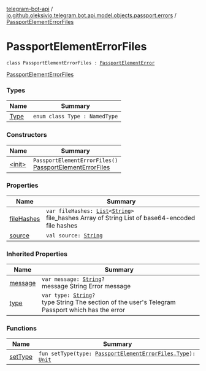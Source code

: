 [telegram-bot-api](../../index.md) / [io.github.oleksivio.telegram.bot.api.model.objects.passport.errors](../index.md) / [PassportElementErrorFiles](./index.md)

# PassportElementErrorFiles

`class PassportElementErrorFiles : `[`PassportElementError`](../-passport-element-error/index.md)

[PassportElementErrorFiles](https://core.telegram.org/bots/api/#passportelementerrorfiles)

### Types

| Name | Summary |
|---|---|
| [Type](-type/index.md) | `enum class Type : NamedType` |

### Constructors

| Name | Summary |
|---|---|
| [&lt;init&gt;](-init-.md) | `PassportElementErrorFiles()`<br>[PassportElementErrorFiles](https://core.telegram.org/bots/api/#passportelementerrorfiles) |

### Properties

| Name | Summary |
|---|---|
| [fileHashes](file-hashes.md) | `var fileHashes: `[`List`](https://kotlinlang.org/api/latest/jvm/stdlib/kotlin.collections/-list/index.html)`<`[`String`](https://kotlinlang.org/api/latest/jvm/stdlib/kotlin/-string/index.html)`>`<br>file_hashes Array of String List of base64-encoded file hashes |
| [source](source.md) | `val source: `[`String`](https://kotlinlang.org/api/latest/jvm/stdlib/kotlin/-string/index.html) |

### Inherited Properties

| Name | Summary |
|---|---|
| [message](../-passport-element-error/message.md) | `var message: `[`String`](https://kotlinlang.org/api/latest/jvm/stdlib/kotlin/-string/index.html)`?`<br>message String Error message |
| [type](../-passport-element-error/type.md) | `var type: `[`String`](https://kotlinlang.org/api/latest/jvm/stdlib/kotlin/-string/index.html)`?`<br>type String The section of the user's Telegram Passport which has the error |

### Functions

| Name | Summary |
|---|---|
| [setType](set-type.md) | `fun setType(type: `[`PassportElementErrorFiles.Type`](-type/index.md)`): `[`Unit`](https://kotlinlang.org/api/latest/jvm/stdlib/kotlin/-unit/index.html) |
